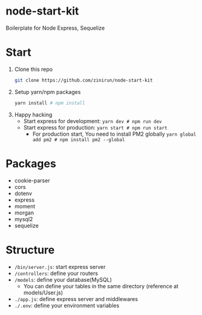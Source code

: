 # node-start-kit
 Boilerplate for Node Express, Sequelize

# Start
1. Clone this repo
    ```bash
   git clone https://github.com/zinirun/node-start-kit
    ```
2. Setup yarn/npm packages
    ```bash
    yarn install # npm install
    ```
3. Happy hacking
   - Start express for development: `yarn dev # npm run dev`
   - Start express for production: `yarn start # npm run start`
     - For production start, You need to install PM2 globally `yarn global add pm2 # npm install pm2 --global`

# Packages
- cookie-parser
- cors
- dotenv
- express
- moment
- morgan
- mysql2
- sequelize

# Structure
- `/bin/server.js`: start express server
- `/controllers`: define your routers
- `/models`: define your database(MySQL)
  - You can define your tables in the same directory (reference at models/User.js)
- `./app.js`: define express server and middlewares
- `./.env`: define your environment variables